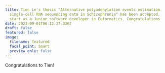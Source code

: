 ```yaml
---
title: Tien Le's thesis "Alternative polyadenylation events estimation from
  single-cell RNA sequencing data in Schizophrenia" has been accepted. She will
  start as a Junior software developer in Euformatics. Congratulations!
date: 2023-09-01T06:12:27.336Z
draft: false
featured: false
image:
  filename: featured
  focal_point: Smart
  preview_only: false
---
```

Congratulations to Tien!